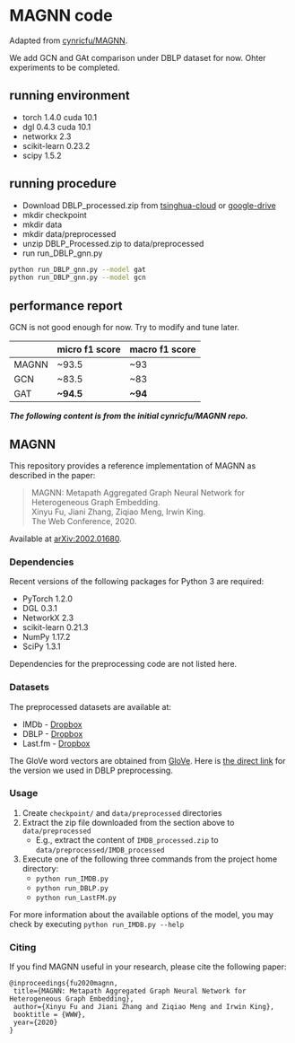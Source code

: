 # MAGNN code

Adapted from [cynricfu/MAGNN](https://github.com/cynricfu/MAGNN).

We add GCN and GAt comparison under DBLP dataset for now. Ohter experiments to be completed.

## running environment

* torch 1.4.0 cuda 10.1
* dgl 0.4.3 cuda 10.1
* networkx 2.3
* scikit-learn 0.23.2
* scipy 1.5.2

## running procedure

* Download DBLP_processed.zip from [tsinghua-cloud](https://cloud.tsinghua.edu.cn/d/9870e66d3c4f40c7b31a/files/?p=%2Fpreprocessed%2FDBLP_processed.zip) or [google-drive](https://drive.google.com/file/d/1SI8RKhc9llueRxIZS3Ng3r1MB5a3gpFM/view?usp=sharing)
* mkdir checkpoint
* mkdir data
* mkdir data/preprocessed
* unzip DBLP_Processed.zip to data/preprocessed
* run run_DBLP_gnn.py

```bash
python run_DBLP_gnn.py --model gat
python run_DBLP_gnn.py --model gcn
```

## performance report

GCN is not good enough for now. Try to modify and tune later.

|       | micro f1 score | macro f1 score |
|-------|----------------|----------------|
| MAGNN | ~93.5          | ~93            |
| GCN   | ~83.5          | ~83            |
| GAT   | **~94.5**      | **~94**        |

***The following content is from the initial cynricfu/MAGNN repo.***

## MAGNN

This repository provides a reference implementation of MAGNN as described in the paper:
> MAGNN: Metapath Aggregated Graph Neural Network for Heterogeneous Graph Embedding.<br>
> Xinyu Fu, Jiani Zhang, Ziqiao Meng, Irwin King.<br>
> The Web Conference, 2020.

Available at [arXiv:2002.01680](https://arxiv.org/abs/2002.01680).

### Dependencies

Recent versions of the following packages for Python 3 are required:
* PyTorch 1.2.0
* DGL 0.3.1
* NetworkX 2.3
* scikit-learn 0.21.3
* NumPy 1.17.2
* SciPy 1.3.1

Dependencies for the preprocessing code are not listed here.

### Datasets

The preprocessed datasets are available at:
* IMDb - [Dropbox](https://www.dropbox.com/s/g0btk9ctr1es39x/IMDB_processed.zip?dl=0)
* DBLP - [Dropbox](https://www.dropbox.com/s/yh4grpeks87ugr2/DBLP_processed.zip?dl=0)
* Last.fm - [Dropbox](https://www.dropbox.com/s/jvlbs09pz6zwcka/LastFM_processed.zip?dl=0)

The GloVe word vectors are obtained from [GloVe](https://nlp.stanford.edu/projects/glove/). Here is [the direct link](http://nlp.stanford.edu/data/glove.6B.zip) for the version we used in DBLP preprocessing.

### Usage

1. Create `checkpoint/` and `data/preprocessed` directories
2. Extract the zip file downloaded from the section above to `data/preprocessed`
    * E.g., extract the content of `IMDB_processed.zip` to `data/preprocessed/IMDB_processed`
2. Execute one of the following three commands from the project home directory:
    * `python run_IMDB.py`
    * `python run_DBLP.py`
    * `python run_LastFM.py`

For more information about the available options of the model, you may check by executing `python run_IMDB.py --help`

### Citing

If you find MAGNN useful in your research, please cite the following paper:

	@inproceedings{fu2020magnn,
     title={MAGNN: Metapath Aggregated Graph Neural Network for Heterogeneous Graph Embedding},
     author={Xinyu Fu and Jiani Zhang and Ziqiao Meng and Irwin King},
     booktitle = {WWW},
     year={2020}
    }

